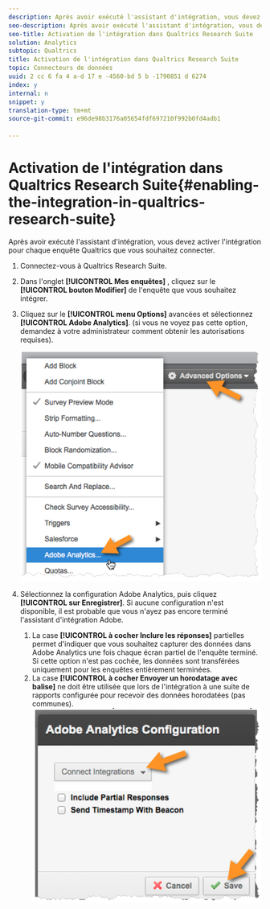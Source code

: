 ```yaml
---
description: Après avoir exécuté l'assistant d'intégration, vous devez activer l'intégration pour chaque enquête Qualtrics que vous souhaitez connecter.
seo-description: Après avoir exécuté l'assistant d'intégration, vous devez activer l'intégration pour chaque enquête Qualtrics que vous souhaitez connecter.
seo-title: Activation de l'intégration dans Qualtrics Research Suite
solution: Analytics
subtopic: Qualtrics
title: Activation de l'intégration dans Qualtrics Research Suite
topic: Connecteurs de données
uuid: 2 cc 6 fa 4 a-d 17 e -4560-bd 5 b -1790851 d 6274
index: y
internal: n
snippet: y
translation-type: tm+mt
source-git-commit: e96de98b3176a05654fdf697210f992b0fd4adb1

---
```



# Activation de l'intégration dans Qualtrics Research Suite{#enabling-the-integration-in-qualtrics-research-suite}

Après avoir exécuté l'assistant d'intégration, vous devez activer l'intégration pour chaque enquête Qualtrics que vous souhaitez connecter.

1. Connectez-vous à Qualtrics Research Suite.
1. Dans l'onglet **[!UICONTROL Mes enquêtes]** , cliquez sur le **[!UICONTROL bouton Modifier]** de l'enquête que vous souhaitez intégrer.
1. Cliquez sur le **[!UICONTROL menu Options]** avancées et sélectionnez **[!UICONTROL Adobe Analytics]**. (si vous ne voyez pas cette option, demandez à votre administrateur comment obtenir les autorisations requises).

   ![](assets/advanced_options.png)

1. Sélectionnez la configuration Adobe Analytics, puis cliquez **[!UICONTROL sur Enregistrer]**. Si aucune configuration n'est disponible, il est probable que vous n'ayez pas encore terminé l'assistant d'intégration Adobe.
   1. La case **[!UICONTROL à cocher Inclure les réponses]** partielles permet d'indiquer que vous souhaitez capturer des données dans Adobe Analytics une fois chaque écran partiel de l'enquête terminé. Si cette option n'est pas cochée, les données sont transférées uniquement pour les enquêtes entièrement terminées.
   1. La case **[!UICONTROL à cocher Envoyer un horodatage avec balise]** ne doit être utilisée que lors de l'intégration à une suite de rapports configurée pour recevoir des données horodatées (pas communes).
   ![](assets/integration_config.png)

